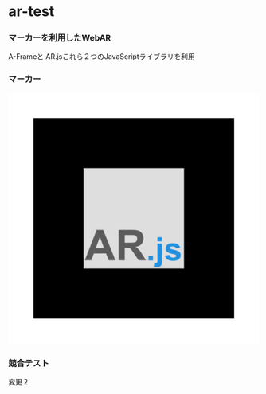 # ar-test
### マーカーを利用したWebAR
A-Frameと AR.jsこれら２つのJavaScriptライブラリを利用

### マーカー
![マーカー](model_obj/pattern-marker.png)

### 競合テスト
変更２

